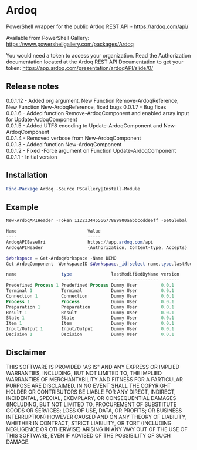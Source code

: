 # Ardoq
PowerShell wrapper for the public Ardoq REST API - https://ardoq.com/api/

Available from PowerShell Gallery: https://www.powershellgallery.com/packages/Ardoq

You would need a token to access your organization. Read the Authorization documentation located at the Ardoq REST API Documentation to get your token: https://app.ardoq.com/presentation/ardoqAPI/slide/0/

## Release notes
0.0.1.12 - Added org argument, New Function Remove-ArdoqReference, New Function New-ArdoqReference, fixed bugs
0.0.1.7 - Bug fixes<br>
0.0.1.6 - Added function Remove-ArdoqComponent and enabled array input for Update-ArdoqComponent<br>
0.0.1.5 - Added UTF8 encoding to Update-ArdoqComponent and New-ArdoqComponent<br>
0.0.1.4 - Removed verbose from New-ArdoqComponent<br>
0.0.1.3 - Added function New-ArdoqComponent<br>
0.0.1.2 - Fixed -Force argument on Function Update-ArdoqComponent<br>
0.0.1.1 - Initial version

## Installation
```powershell
Find-Package Ardoq -Source PSGallery|Install-Module
```

## Example
```powershell
New-ArdoqAPIHeader -Token 11223344556677889900aabbccddeeff -SetGlobal

Name                           Value                                                                                                  
----                           -----                                                                                                  
ArdoqAPIBaseUri                https://app.ardoq.com/api                                                                              
ArdoqAPIHeader                 {Authorization, Content-type, Accepts}  

$Workspace = Get-ArdoqWorkspace -Name DEMO
Get-ArdoqComponent -WorkspaceID $Workspace._id|select name,type,lastModifiedByName,version

name                 type               lastModifiedByName version
----                 ----               ------------------ -------
Predefined Process 1 Predefined Process Dummy User         0.0.1  
Terminal 1           Terminal           Dummy User         0.0.1  
Connection 1         Connection         Dummy User         0.0.1  
Process 1            Process            Dummy User         0.0.1  
Preparation 1        Preparation        Dummy User         0.0.1  
Result 1             Result             Dummy User         0.0.1  
State 1              State              Dummy User         0.0.1  
Item 1               Item               Dummy User         0.0.1  
Input/Output 1       Input/Output       Dummy User         0.0.1  
Decision 1           Decision           Dummy User         0.0.1  
```

## Disclaimer
THIS SOFTWARE IS PROVIDED "AS IS" AND ANY EXPRESS OR IMPLIED WARRANTIES, INCLUDING, BUT NOT LIMITED TO, THE IMPLIED WARRANTIES OF MERCHANTABILITY AND FITNESS FOR A PARTICULAR PURPOSE ARE DISCLAIMED. IN NO EVENT SHALL THE COPYRIGHT HOLDER OR CONTRIBUTORS BE LIABLE FOR ANY DIRECT, INDIRECT, INCIDENTAL, SPECIAL, EXEMPLARY, OR CONSEQUENTIAL DAMAGES (INCLUDING, BUT NOT LIMITED TO, PROCUREMENT OF SUBSTITUTE GOODS OR SERVICES; LOSS OF USE, DATA, OR PROFITS; OR BUSINESS INTERRUPTION) HOWEVER CAUSED AND ON ANY THEORY OF LIABILITY, WHETHER IN CONTRACT, STRICT LIABILITY, OR TORT (INCLUDING NEGLIGENCE OR OTHERWISE) ARISING IN ANY WAY OUT OF THE USE OF THIS SOFTWARE, EVEN IF ADVISED OF THE POSSIBILITY OF SUCH DAMAGE.
